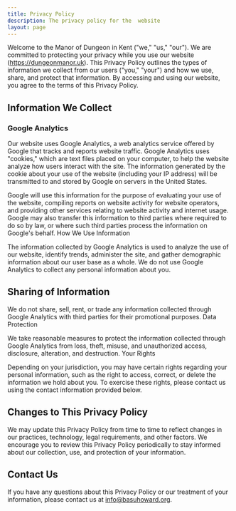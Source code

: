 ```yaml
---
title: Privacy Policy
description: The privacy policy for the  website
layout: page
---
```


Welcome to the Manor of Dungeon in Kent ("we," "us," "our"). We are
committed to protecting your privacy while you use our website
(https://dungeonmanor.uk). This Privacy Policy outlines the types
of information we collect from our users ("you," "your") and how
we use, share, and protect that information. By accessing and using
our website, you agree to the terms of this Privacy Policy.

## Information We Collect

### Google Analytics

Our website uses Google Analytics, a web analytics service offered
by Google that tracks and reports website traffic. Google Analytics
uses "cookies," which are text files placed on your computer, to
help the website analyze how users interact with the site. The
information generated by the cookie about your use of the website
(including your IP address) will be transmitted to and stored by
Google on servers in the United States.

Google will use this information for the purpose of evaluating your
use of the website, compiling reports on website activity for website
operators, and providing other services relating to website activity
and internet usage. Google may also transfer this information to
third parties where required to do so by law, or where such third
parties process the information on Google's behalf.  How We Use
Information

The information collected by Google Analytics is used to analyze
the use of our website, identify trends, administer the site, and
gather demographic information about our user base as a whole. We
do not use Google Analytics to collect any personal information
about you.

## Sharing of Information

We do not share, sell, rent, or trade any information collected
through Google Analytics with third parties for their promotional
purposes.  Data Protection

We take reasonable measures to protect the information collected
through Google Analytics from loss, theft, misuse, and unauthorized
access, disclosure, alteration, and destruction.  Your Rights

Depending on your jurisdiction, you may have certain rights regarding
your personal information, such as the right to access, correct,
or delete the information we hold about you. To exercise these
rights, please contact us using the contact information provided
below.

## Changes to This Privacy Policy

We may update this Privacy Policy from time to time to reflect
changes in our practices, technology, legal requirements, and other
factors. We encourage you to review this Privacy Policy periodically
to stay informed about our collection, use, and protection of your
information.

## Contact Us

If you have any questions about this Privacy Policy or our treatment
of your information, please contact us at info@basuhoward.org.
